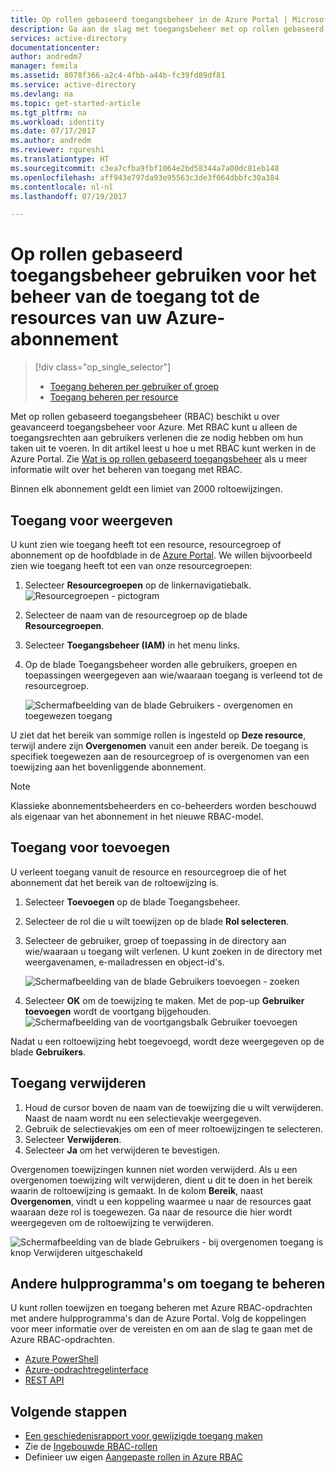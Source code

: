```yaml
---
title: Op rollen gebaseerd toegangsbeheer in de Azure Portal | Microsoft Docs
description: Ga aan de slag met toegangsbeheer met op rollen gebaseerd toegangsbeheer in de Azure Portal. Gebruik roltoewijzingen om machtigingen aan uw resources toe te wijzen.
services: active-directory
documentationcenter: 
author: andredm7
manager: femila
ms.assetid: 8078f366-a2c4-4fbb-a44b-fc39fd89df81
ms.service: active-directory
ms.devlang: na
ms.topic: get-started-article
ms.tgt_pltfrm: na
ms.workload: identity
ms.date: 07/17/2017
ms.author: andredm
ms.reviewer: rqureshi
ms.translationtype: HT
ms.sourcegitcommit: c3ea7cfba9fbf1064e2bd58344a7a00dc81eb148
ms.openlocfilehash: aff943e797da93e95563c3de3f064dbbfc30a384
ms.contentlocale: nl-nl
ms.lasthandoff: 07/19/2017

---
```

# <a name="use-role-based-access-control-to-manage-access-to-your-azure-subscription-resources"></a>Op rollen gebaseerd toegangsbeheer gebruiken voor het beheer van de toegang tot de resources van uw Azure-abonnement
> [!div class="op_single_selector"]
> * [Toegang beheren per gebruiker of groep](role-based-access-control-manage-assignments.md)
> * [Toegang beheren per resource](role-based-access-control-configure.md)

Met op rollen gebaseerd toegangsbeheer (RBAC) beschikt u over geavanceerd toegangsbeheer voor Azure. Met RBAC kunt u alleen de toegangsrechten aan gebruikers verlenen die ze nodig hebben om hun taken uit te voeren. In dit artikel leest u hoe u met RBAC kunt werken in de Azure Portal. Zie [Wat is op rollen gebaseerd toegangsbeheer](role-based-access-control-what-is.md) als u meer informatie wilt over het beheren van toegang met RBAC.

Binnen elk abonnement geldt een limiet van 2000 roltoewijzingen. 

## <a name="view-access"></a>Toegang voor weergeven
U kunt zien wie toegang heeft tot een resource, resourcegroep of abonnement op de hoofdblade in de [Azure Portal](https://portal.azure.com). We willen bijvoorbeeld zien wie toegang heeft tot een van onze resourcegroepen:

1. Selecteer **Resourcegroepen** op de linkernavigatiebalk.  
    ![Resourcegroepen - pictogram](./media/role-based-access-control-configure/resourcegroups_icon.png)
2. Selecteer de naam van de resourcegroep op de blade **Resourcegroepen**.
3. Selecteer **Toegangsbeheer (IAM)** in het menu links.  
4. Op de blade Toegangsbeheer worden alle gebruikers, groepen en toepassingen weergegeven aan wie/waaraan toegang is verleend tot de resourcegroep.  
   
    ![Schermafbeelding van de blade Gebruikers - overgenomen en toegewezen toegang](./media/role-based-access-control-configure/view-access.png)

U ziet dat het bereik van sommige rollen is ingesteld op **Deze resource**, terwijl andere zijn **Overgenomen** vanuit een ander bereik. De toegang is specifiek toegewezen aan de resourcegroep of is overgenomen van een toewijzing aan het bovenliggende abonnement.

> [!NOTE]
> Klassieke abonnementsbeheerders en co-beheerders worden beschouwd als eigenaar van het abonnement in het nieuwe RBAC-model.

## <a name="add-access"></a>Toegang voor toevoegen
U verleent toegang vanuit de resource en resourcegroep die of het abonnement dat het bereik van de roltoewijzing is.

1. Selecteer **Toevoegen** op de blade Toegangsbeheer.  
2. Selecteer de rol die u wilt toewijzen op de blade **Rol selecteren**.
3. Selecteer de gebruiker, groep of toepassing in de directory aan wie/waaraan u toegang wilt verlenen. U kunt zoeken in de directory met weergavenamen, e-mailadressen en object-id's.  
   
    ![Schermafbeelding van de blade Gebruikers toevoegen - zoeken](./media/role-based-access-control-configure/grant-access2.png)
4. Selecteer **OK** om de toewijzing te maken. Met de pop-up **Gebruiker toevoegen** wordt de voortgang bijgehouden.  
    ![Schermafbeelding van de voortgangsbalk Gebruiker toevoegen](./media/role-based-access-control-configure/addinguser_popup.png)

Nadat u een roltoewijzing hebt toegevoegd, wordt deze weergegeven op de blade **Gebruikers**.

## <a name="remove-access"></a>Toegang verwijderen
1. Houd de cursor boven de naam van de toewijzing die u wilt verwijderen. Naast de naam wordt nu een selectievakje weergegeven.
2. Gebruik de selectievakjes om een of meer roltoewijzingen te selecteren.
2. Selecteer **Verwijderen**.  
3. Selecteer **Ja** om het verwijderen te bevestigen.

Overgenomen toewijzingen kunnen niet worden verwijderd. Als u een overgenomen toewijzing wilt verwijderen, dient u dit te doen in het bereik waarin de roltoewijzing is gemaakt. In de kolom **Bereik**, naast **Overgenomen**, vindt u een koppeling waarmee u naar de resources gaat waaraan deze rol is toegewezen. Ga naar de resource die hier wordt weergegeven om de roltoewijzing te verwijderen.

![Schermafbeelding van de blade Gebruikers - bij overgenomen toegang is knop Verwijderen uitgeschakeld](./media/role-based-access-control-configure/remove-access2.png)

## <a name="other-tools-to-manage-access"></a>Andere hulpprogramma's om toegang te beheren
U kunt rollen toewijzen en toegang beheren met Azure RBAC-opdrachten met andere hulpprogramma's dan de Azure Portal.  Volg de koppelingen voor meer informatie over de vereisten en om aan de slag te gaan met de Azure RBAC-opdrachten.

* [Azure PowerShell](role-based-access-control-manage-access-powershell.md)
* [Azure-opdrachtregelinterface](role-based-access-control-manage-access-azure-cli.md)
* [REST API](role-based-access-control-manage-access-rest.md)

## <a name="next-steps"></a>Volgende stappen
* [Een geschiedenisrapport voor gewijzigde toegang maken](role-based-access-control-access-change-history-report.md)
* Zie de [Ingebouwde RBAC-rollen](role-based-access-built-in-roles.md)
* Definieer uw eigen [Aangepaste rollen in Azure RBAC](role-based-access-control-custom-roles.md)


